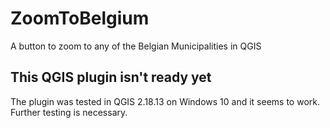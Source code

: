 # ZoomToBelgium
A button to zoom to any of the Belgian Municipalities in QGIS

## This QGIS plugin isn't ready yet
The plugin was tested in QGIS 2.18.13 on Windows 10 and it seems to work. Further testing is necessary.